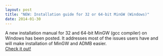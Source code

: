 ```yaml
---
layout: post
title: "NEW: Installation guide for 32 or 64-bit MinGW (Windows)"
date: 2014-01-30
---
```


A new installation manual for 32 and 64-bit MinGW (gcc compiler) on Windows has been posted. It addresses most of the issues users have and will make installation of MinGW and ADMB easier.  
[Check it out!](tools/admb-tools-for-windows/installation-guide-for-admb-on-windows.pdf)
